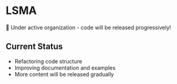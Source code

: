 # LSMA

🚧 Under active organization - code will be released progressively!

## Current Status
- Refactoring code structure
- Improving documentation and examples
- More content will be released gradually
